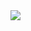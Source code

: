 <img src="https://cdn.discordapp.com/attachments/1235315817445331008/1324907621924212837/Frame_185_5.png?ex=6779dbe0&is=67788a60&hm=92b7abbced100e136dc31ef6536d741746f40bf2ad62f66ba74ef09cba9d7839&">
